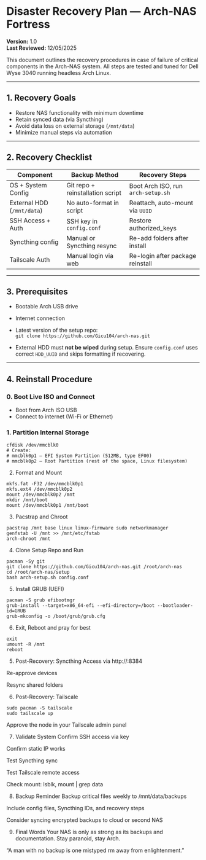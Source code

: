 # Disaster Recovery Plan — Arch-NAS Fortress

**Version:** 1.0  
**Last Reviewed:** 12/05/2025

This document outlines the recovery procedures in case of failure of critical components in the Arch-NAS system. All steps are tested and tuned for Dell Wyse 3040 running headless Arch Linux.

---

## 1. Recovery Goals

- Restore NAS functionality with minimum downtime
- Retain synced data (via Syncthing)
- Avoid data loss on external storage (`/mnt/data`)
- Minimize manual steps via automation

---

## 2. Recovery Checklist

| Component                  | Backup Method                  | Recovery Steps                      |
|---------------------------|---------------------------------|-------------------------------------|
| OS + System Config        | Git repo + reinstallation script | Boot Arch ISO, run `arch-setup.sh` |
| External HDD (`/mnt/data`) | No auto-format in script        | Reattach, auto-mount via `UUID`     |
| SSH Access + Auth         | SSH key in `config.conf`        | Restore authorized_keys             |
| Syncthing config          | Manual or Syncthing resync      | Re-add folders after install        |
| Tailscale Auth            | Manual login via web            | Re-login after package reinstall    |

---

## 3. Prerequisites

- Bootable Arch USB drive
- Internet connection
- Latest version of the setup repo:  
  `git clone https://github.com/Gicu104/arch-nas.git`

- External HDD must **not be wiped** during setup. Ensure `config.conf` uses correct `HDD_UUID` and skips formatting if recovering.

---

## 4. Reinstall Procedure

### 0. Boot Live ISO and Connect
- Boot from Arch ISO USB
- Connect to internet (Wi-Fi or Ethernet)

### 1. Partition Internal Storage

```
cfdisk /dev/mmcblk0
# Create:
# mmcblk0p1 – EFI System Partition (512MB, type EF00)
# mmcblk0p2 – Root Partition (rest of the space, Linux filesystem)
```
2. Format and Mount
```
mkfs.fat -F32 /dev/mmcblk0p1
mkfs.ext4 /dev/mmcblk0p2
mount /dev/mmcblk0p2 /mnt
mkdir /mnt/boot
mount /dev/mmcblk0p1 /mnt/boot
```
3. Pacstrap and Chroot
```
pacstrap /mnt base linux linux-firmware sudo networkmanager
genfstab -U /mnt >> /mnt/etc/fstab
arch-chroot /mnt
```
4. Clone Setup Repo and Run
```
pacman -Sy git
git clone https://github.com/Gicu104/arch-nas.git /root/arch-nas
cd /root/arch-nas/setup
bash arch-setup.sh config.conf
```
5. Install GRUB (UEFI)
```
pacman -S grub efibootmgr
grub-install --target=x86_64-efi --efi-directory=/boot --bootloader-id=GRUB
grub-mkconfig -o /boot/grub/grub.cfg
```
6. Exit, Reboot and pray for best 
```
exit
umount -R /mnt
reboot
```
5. Post-Recovery: Syncthing
Access via http://<NAS-IP>:8384

Re-approve devices

Resync shared folders

6. Post-Recovery: Tailscale
```
sudo pacman -S tailscale
sudo tailscale up
```
Approve the node in your Tailscale admin panel

7. Validate System
Confirm SSH access via key

Confirm static IP works

Test Syncthing sync

Test Tailscale remote access

Check mount: lsblk, mount | grep data

8. Backup Reminder
Backup critical files weekly to /mnt/data/backups

Include config files, Syncthing IDs, and recovery steps

Consider syncing encrypted backups to cloud or second NAS

9. Final Words
Your NAS is only as strong as its backups and documentation.
Stay paranoid, stay Arch.

“A man with no backup is one mistyped rm away from enlightenment.”
